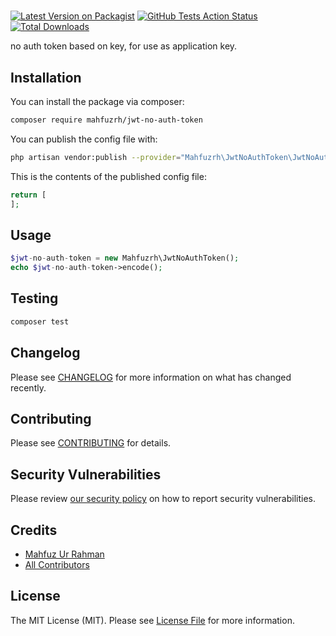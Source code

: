 # 

[![Latest Version on Packagist](https://img.shields.io/packagist/v/mahfuzrh/jwt-no-auth-token.svg?style=flat-square)](https://packagist.org/packages/mahfuzrh/jwt-no-auth-token)
[![GitHub Tests Action Status](https://img.shields.io/github/workflow/status/mahfuzrh/jwt-no-auth-token/run-tests?label=tests)](https://github.com/mahfuzrh/jwt-no-auth-token/actions?query=workflow%3Arun-tests+branch%3Amaster)
[![Total Downloads](https://img.shields.io/packagist/dt/mahfuzrh/jwt-no-auth-token.svg?style=flat-square)](https://packagist.org/packages/mahfuzrh/jwt-no-auth-token)

no auth token based on key, for use as application key. 

## Installation

You can install the package via composer:

```bash
composer require mahfuzrh/jwt-no-auth-token
```

You can publish the config file with:
```bash
php artisan vendor:publish --provider="Mahfuzrh\JwtNoAuthToken\JwtNoAuthTokenServiceProvider" --tag="config"
```

This is the contents of the published config file:

```php
return [
];
```

## Usage

``` php
$jwt-no-auth-token = new Mahfuzrh\JwtNoAuthToken();
echo $jwt-no-auth-token->encode();
```

## Testing

``` bash
composer test
```

## Changelog

Please see [CHANGELOG](CHANGELOG.md) for more information on what has changed recently.

## Contributing

Please see [CONTRIBUTING](.github/CONTRIBUTING.md) for details.

## Security Vulnerabilities

Please review [our security policy](../../security/policy) on how to report security vulnerabilities.

## Credits

- [Mahfuz Ur Rahman](https://github.com/mahfuzphp)
- [All Contributors](../../contributors)

## License

The MIT License (MIT). Please see [License File](LICENSE.md) for more information.

